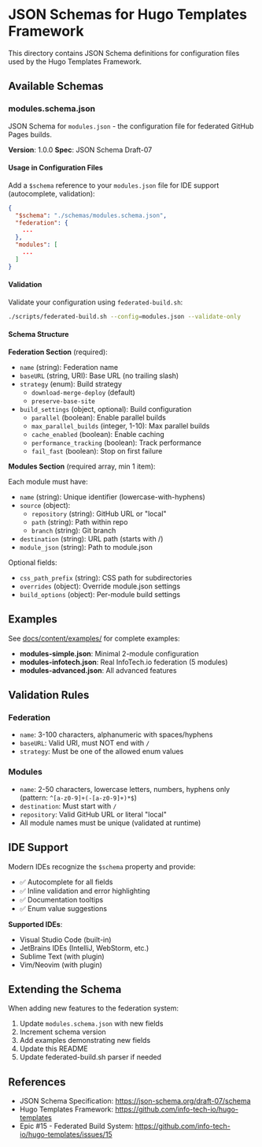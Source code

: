 # JSON Schemas for Hugo Templates Framework

This directory contains JSON Schema definitions for configuration files used by the Hugo Templates Framework.

## Available Schemas

### modules.schema.json

JSON Schema for `modules.json` - the configuration file for federated GitHub Pages builds.

**Version**: 1.0.0
**Spec**: JSON Schema Draft-07

#### Usage in Configuration Files

Add a `$schema` reference to your `modules.json` file for IDE support (autocomplete, validation):

```json
{
  "$schema": "./schemas/modules.schema.json",
  "federation": {
    ...
  },
  "modules": [
    ...
  ]
}
```

#### Validation

Validate your configuration using `federated-build.sh`:

```bash
./scripts/federated-build.sh --config=modules.json --validate-only
```

#### Schema Structure

**Federation Section** (required):
- `name` (string): Federation name
- `baseURL` (string, URI): Base URL (no trailing slash)
- `strategy` (enum): Build strategy
  - `download-merge-deploy` (default)
  - `preserve-base-site`
- `build_settings` (object, optional): Build configuration
  - `parallel` (boolean): Enable parallel builds
  - `max_parallel_builds` (integer, 1-10): Max parallel builds
  - `cache_enabled` (boolean): Enable caching
  - `performance_tracking` (boolean): Track performance
  - `fail_fast` (boolean): Stop on first failure

**Modules Section** (required array, min 1 item):

Each module must have:
- `name` (string): Unique identifier (lowercase-with-hyphens)
- `source` (object):
  - `repository` (string): GitHub URL or "local"
  - `path` (string): Path within repo
  - `branch` (string): Git branch
- `destination` (string): URL path (starts with /)
- `module_json` (string): Path to module.json

Optional fields:
- `css_path_prefix` (string): CSS path for subdirectories
- `overrides` (object): Override module.json settings
- `build_options` (object): Per-module build settings

## Examples

See [docs/content/examples/](../docs/content/examples/) for complete examples:

- **modules-simple.json**: Minimal 2-module configuration
- **modules-infotech.json**: Real InfoTech.io federation (5 modules)
- **modules-advanced.json**: All advanced features

## Validation Rules

### Federation

- `name`: 3-100 characters, alphanumeric with spaces/hyphens
- `baseURL`: Valid URI, must NOT end with `/`
- `strategy`: Must be one of the allowed enum values

### Modules

- `name`: 2-50 characters, lowercase letters, numbers, hyphens only (pattern: `^[a-z0-9]+(-[a-z0-9]+)*$`)
- `destination`: Must start with `/`
- `repository`: Valid GitHub URL or literal "local"
- All module names must be unique (validated at runtime)

## IDE Support

Modern IDEs recognize the `$schema` property and provide:
- ✅ Autocomplete for all fields
- ✅ Inline validation and error highlighting
- ✅ Documentation tooltips
- ✅ Enum value suggestions

**Supported IDEs**:
- Visual Studio Code (built-in)
- JetBrains IDEs (IntelliJ, WebStorm, etc.)
- Sublime Text (with plugin)
- Vim/Neovim (with plugin)

## Extending the Schema

When adding new features to the federation system:

1. Update `modules.schema.json` with new fields
2. Increment schema version
3. Add examples demonstrating new fields
4. Update this README
5. Update federated-build.sh parser if needed

## References

- JSON Schema Specification: https://json-schema.org/draft-07/schema
- Hugo Templates Framework: https://github.com/info-tech-io/hugo-templates
- Epic #15 - Federated Build System: https://github.com/info-tech-io/hugo-templates/issues/15
